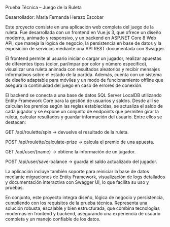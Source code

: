 Prueba Técnica – Juego de la Ruleta

Desarrollador: Maria Fernanda Herazo Escobar

Este proyecto consiste en una aplicación web completa del juego de la ruleta. Fue desarrollada con un frontend en Vue.js 3, que ofrece un diseño moderno, animado y responsivo, y un backend en ASP.NET Core 8 Web API, que maneja la lógica de negocio, la persistencia en base de datos y la exposición de servicios mediante una API REST documentada con Swagger.

El frontend permite al usuario iniciar o cargar un jugador, realizar apuestas de diferentes tipos (color, par/impar por color y número específico), visualizar una ruleta animada con resultados aleatorios y recibir mensajes informativos sobre el estado de la partida. Además, cuenta con un sistema de diseño adaptable para móviles y un modo de funcionamiento offline que asegura la continuidad del juego en caso de errores de conexión.

El backend se conecta a una base de datos SQL Server LocalDB utilizando Entity Framework Core para la gestión de usuarios y saldos. Desde allí se calculan los premios según las reglas establecidas, se actualiza el saldo de cada jugador y se expone un conjunto de endpoints que permiten girar la ruleta, calcular resultados y guardar información del usuario. Entre ellos se destacan:

GET /api/roulette/spin → devuelve el resultado de la ruleta.

POST /api/roulette/calculate-prize → calcula el premio de una apuesta.

GET /api/user/{name} → obtiene la información de un jugador.

POST /api/user/save-balance → guarda el saldo actualizado del jugador.

La aplicación incluye también soporte para reiniciar la base de datos mediante migraciones de Entity Framework, visualización de logs detallados y documentación interactiva con Swagger UI, lo que facilita su uso y pruebas.

En conjunto, este proyecto integra diseño, lógica de negocio y persistencia, cumpliendo con los requisitos de la prueba técnica. Representa una solución robusta, escalable y bien estructurada, que combina tecnologías modernas en frontend y backend, asegurando una experiencia de usuario completa y un manejo confiable de los datos.
 
 

